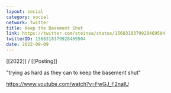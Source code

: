 ```yaml
---
layout: social
category: social
network: Twitter
title: Keep the Basement Shut
link: https://twitter.com/steinea/status/1568318379928469504
twitterID: 1568318379928469504
date: 2022-09-09
---
```


[[2022]] / [[Posting]]

"trying as hard as they can to keep the basement shut"

<https://www.youtube.com/watch?v=FwGJ_F2naIU>
